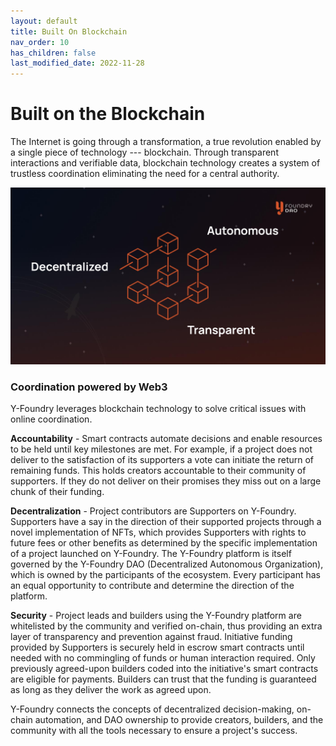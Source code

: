 ```yaml
---
layout: default
title: Built On Blockchain
nav_order: 10
has_children: false
last_modified_date: 2022-11-28
---
```


Built on the Blockchain
=======================

The Internet is going through a transformation, a true revolution enabled by a single piece of technology --- blockchain. Through transparent interactions and verifiable data, blockchain technology creates a system of trustless coordination eliminating the need for a central authority.

![](/assets/images/figure/decentralized-autonomous-transparent.png)

### Coordination powered by Web3

Y-Foundry leverages blockchain technology to solve critical issues with online coordination.

**Accountability** - Smart contracts automate decisions and enable resources to be held until key milestones are met. For example, if a project does not deliver to the satisfaction of its supporters a vote can initiate the return of remaining funds. This holds creators accountable to their community of supporters. If they do not deliver on their promises they miss out on a large chunk of their funding.

**Decentralization** - Project contributors are Supporters on Y-Foundry. Supporters have a say in the direction of their supported projects through a novel implementation of NFTs, which provides Supporters with rights to future fees or other benefits as determined by the specific implementation of a project launched on Y-Foundry. The Y-Foundry platform is itself governed by the Y-Foundry DAO (Decentralized Autonomous Organization), which is owned by the participants of the ecosystem. Every participant has an equal opportunity to contribute and determine the direction of the platform.

**Security** - Project leads and builders using the Y-Foundry platform are whitelisted by the community and verified on-chain, thus providing an extra layer of transparency and prevention against fraud. Initiative funding provided by Supporters is securely held in escrow smart contracts until needed with no commingling of funds or human interaction required. Only previously agreed-upon builders coded into the initiative's smart contracts are eligible for payments. Builders can trust that the funding is guaranteed as long as they deliver the work as agreed upon.

Y-Foundry connects the concepts of decentralized decision-making, on-chain automation, and DAO ownership to provide creators, builders, and the community with all the tools necessary to ensure a project's success.
